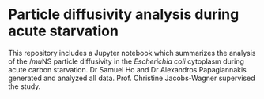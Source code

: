 # Particle diffusivity analysis during acute starvation

This repository includes a Jupyter notebook which summarizes the analysis of the $/mu$NS particle diffusivity in the *Escherichia coli* cytoplasm during acute carbon starvation. Dr Samuel Ho and Dr Alexandros Papagiannakis generated and analyzed all data. Prof. Christine Jacobs-Wagner supervised the study. 
